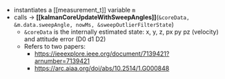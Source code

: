 - instantiates a [[measurement_t]] variable `m`
- calls -> **[[kalmanCoreUpdateWithSweepAngles]]**(`&coreData, &m.data.sweepAngle, nowMs, &sweepOutlierFilterState`)
	- `&coreData` is the internally estimated state: x, y, z, px py pz (velocity) and attitude error (D0 d1 D2)
	- Refers to two papers:
		- https://ieeexplore.ieee.org/document/7139421?arnumber=7139421
		- https://arc.aiaa.org/doi/abs/10.2514/1.G000848